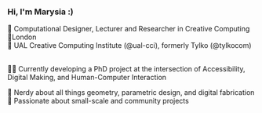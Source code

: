 ### Hi, I'm Marysia :)

🌻 Computational Designer, Lecturer and Researcher in Creative Computing<br>
📍London<br>
🏫 UAL Creative Computing Institute (@ual-cci), formerly Tylko (@tylkocom)<br><br>

🎨👾 Currently developing a PhD project at the intersection of Accessibility, Digital Making, and Human-Computer Interaction

🤖 Nerdy about all things geometry, parametric design, and digital fabrication
💙 Passionate about small-scale and community projects

<!--
**marysia-tanska/marysia-tanska** is a ✨ _special_ ✨ repository because its `README.md` (this file) appears on your GitHub profile.

Here are some ideas to get you started:

- 🔭 I’m currently working on ...
- 🌱 I’m currently learning ...
- 👯 I’m looking to collaborate on ...
- 🤔 I’m looking for help with ...
- 💬 Ask me about ...
- 📫 How to reach me: ...
- 😄 Pronouns: ...
- ⚡ Fun fact: ...
-->

